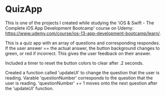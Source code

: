 # QuizApp

This is one of the projects I created while studying the 'iOS & Swift - The Complete iOS App Development Bootcamp' course on Udemy:
https://www.udemy.com/course/ios-13-app-development-bootcamp/learn/.

This is a quiz app with an array of questions and corresponding respondes. 
If the user answer == the actual answer, the button background changes to green, or red if incorrect. This gives the user feedback on their answer.

Included a timer to reset the button colors to clear after .2 seconds. 

Created a function called 'updateUI' to change the question that the user is reading.
Varable 'questionNumber' corresponds to the question that the user is reading. 'questionNumber' += 1 moves onto the next question after the 'updateUI' function. 
